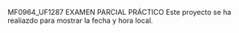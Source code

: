 MF0964_UF1287 EXAMEN PARCIAL PRÁCTICO
Este proyecto se ha realiazdo para mostrar la fecha y hora local.
